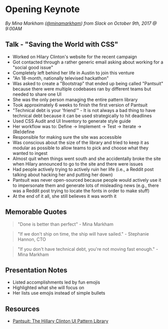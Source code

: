 # Opening Keynote
*By Mina Markham ([@minamarkham](https://twitter.com/minamarkham)) from Slack on October 9th, 2017 @ 9:00AM*

## Talk - "Saving the World with CSS"

- Worked on Hilary Clinton's website for the recent campaign
- Got contacted through a rather generic email asking about working for a "social good issue"
- Completely left behind her life in Austin to join this venture
- "An 18-month, nationally televised hackathon"
- Was asked to create a "Bootstrap" that ended up being called "Pantsuit" because there were multiple codebases ran by different teams but needed to share one UI
- She was the only person managing the entire pattern library
- Took approximately 6 weeks to finish the first version of Pantsuit
- "Technical debt is your 'friend'" - It is not always a bad thing to have technical debt because it can be used strategically to hit deadlines
- Used CSS Audit and UI Inventory to generate style guide
- Her workflow was to: Define -> Implement -> Test -> Iterate -> (Re)define
- Responsible for making sure the site was accessible
- Was conscious about the size of the library and tried to keep it as modular as possible to allow teams to pick and choose what they wanted to ingest
- Almost quit when things went south and she accidentally broke the site when Hilary announced to go to the site and there were issues
- Had people actively trying to actively ruin her life (i.e., a Reddit post talking about hacking her and putting her down)
- Pantsuit was never open-sourced because people would actively use it to impersonate them and generate lots of misleading news (e.g., there was a Reddit post trying to locate the fonts in order to make stuff)
- At the end of it all, she still believes it was worth it


## Memorable Quotes

> "Done is better than perfect" - Mina Markham

> "If we don't ship on time, the ship will have sailed." - Stephanie Hannon, CTO

> "If you don't have technical debt, you're not moving fast enough." - Mina Markham

## Presentation Notes

- Listed accomplishments led by fun emojis
- Highlighted what she will focus on
- Her lists use emojis instead of simple bullets

## Resources

- [Pantsuit: The Hillary Clinton UI Pattern Library](http://mina.so/pantsuit-post)
